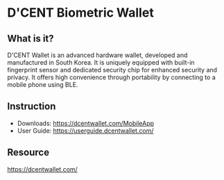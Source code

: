 # D'CENT Biometric Wallet

## What is it?

D'CENT Wallet is an advanced hardware wallet, developed and manufactured in South Korea. It is uniquely equipped with built-in fingerprint sensor and dedicated security chip for enhanced security and privacy. It offers high convenience through portability by connecting to a mobile phone using BLE.

## Instruction

* Downloads: <https://dcentwallet.com/MobileApp>
* User Guide: <https://userguide.dcentwallet.com/>

## Resource

<https://dcentwallet.com/>
